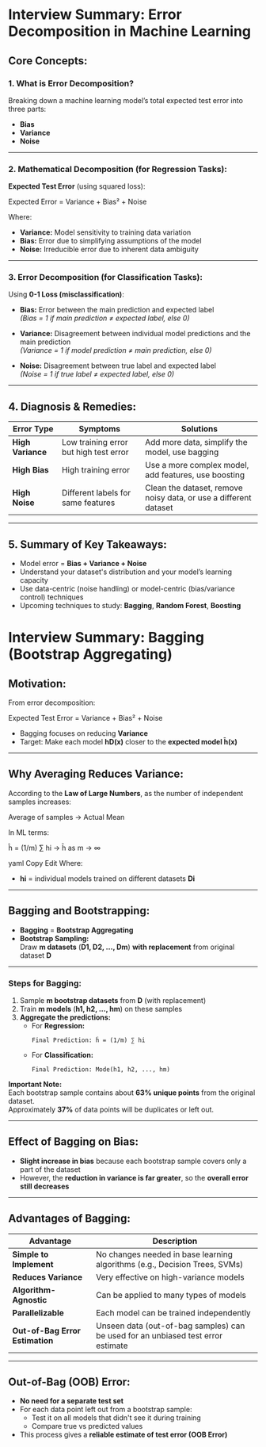 # Interview Summary: Error Decomposition in Machine Learning


## Core Concepts:

### 1. What is Error Decomposition?
Breaking down a machine learning model’s total expected test error into three parts:
- **Bias**
- **Variance**
- **Noise**

---

### 2. Mathematical Decomposition (for Regression Tasks):

**Expected Test Error** (using squared loss):

Expected Error = Variance + Bias² + Noise


Where:
- **Variance:** Model sensitivity to training data variation
- **Bias:** Error due to simplifying assumptions of the model
- **Noise:** Irreducible error due to inherent data ambiguity

---

### 3. Error Decomposition (for Classification Tasks):

Using **0-1 Loss (misclassification)**:

- **Bias:** Error between the main prediction and expected label  
  _(Bias = 1 if main prediction ≠ expected label, else 0)_

- **Variance:** Disagreement between individual model predictions and the main prediction  
  _(Variance = 1 if model prediction ≠ main prediction, else 0)_

- **Noise:** Disagreement between true label and expected label  
  _(Noise = 1 if true label ≠ expected label, else 0)_

---

## 4. Diagnosis & Remedies:

| Error Type | Symptoms | Solutions |
|---|---|---|
| **High Variance** | Low training error but high test error | Add more data, simplify the model, use bagging |
| **High Bias** | High training error | Use a more complex model, add features, use boosting |
| **High Noise** | Different labels for same features | Clean the dataset, remove noisy data, or use a different dataset |

---

## 5. Summary of Key Takeaways:
- Model error = **Bias + Variance + Noise**
- Understand your dataset's distribution and your model’s learning capacity
- Use data-centric (noise handling) or model-centric (bias/variance control) techniques
- Upcoming techniques to study: **Bagging**, **Random Forest**, **Boosting**


# Interview Summary: Bagging (Bootstrap Aggregating)


## Motivation:
From error decomposition:

Expected Test Error = Variance + Bias² + Noise


- Bagging focuses on reducing **Variance**
- Target: Make each model **hD(x)** closer to the **expected model h̄(x)**

---

## Why Averaging Reduces Variance:
According to the **Law of Large Numbers**, as the number of independent samples increases:

Average of samples → Actual Mean


In ML terms:

ĥ = (1/m) ∑ hi → h̄ as m → ∞

yaml
Copy
Edit
Where:
- **hi** = individual models trained on different datasets **Di**

---

## Bagging and Bootstrapping:

- **Bagging** = **Bootstrap Aggregating**
- **Bootstrap Sampling:**  
  Draw **m datasets** (**D1, D2, ..., Dm**) **with replacement** from original dataset **D**

---

### Steps for Bagging:

1. Sample **m bootstrap datasets** from **D** (with replacement)
2. Train **m models** (**h1, h2, ..., hm**) on these samples
3. **Aggregate the predictions:**
   - For **Regression:**  
     ```
     Final Prediction: ĥ = (1/m) ∑ hi
     ```
   - For **Classification:**  
     ```
     Final Prediction: Mode(h1, h2, ..., hm)
     ```

**Important Note:**  
Each bootstrap sample contains about **63% unique points** from the original dataset.  
Approximately **37%** of data points will be duplicates or left out.

---

## Effect of Bagging on Bias:
- **Slight increase in bias** because each bootstrap sample covers only a part of the dataset
- However, the **reduction in variance is far greater**, so the **overall error still decreases**

---

## Advantages of Bagging:

| Advantage | Description |
|---|---|
| **Simple to Implement** | No changes needed in base learning algorithms (e.g., Decision Trees, SVMs) |
| **Reduces Variance** | Very effective on high-variance models |
| **Algorithm-Agnostic** | Can be applied to many types of models |
| **Parallelizable** | Each model can be trained independently |
| **Out-of-Bag Error Estimation** | Unseen data (out-of-bag samples) can be used for an unbiased test error estimate |

---

## Out-of-Bag (OOB) Error:
- **No need for a separate test set**
- For each data point left out from a bootstrap sample:
  - Test it on all models that didn't see it during training
  - Compare true vs predicted values
- This process gives a **reliable estimate of test error (OOB Error)**
